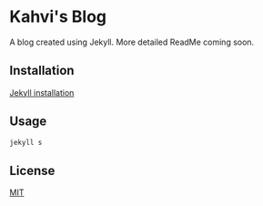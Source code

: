 # Kahvi's Blog
A blog created using Jekyll. More detailed ReadMe coming soon.

## Installation
[Jekyll installation](https://jekyllrb.com/docs/installation/)

## Usage
```bash
jekyll s
```

## License
[MIT](https://choosealicense.com/licenses/mit/)
